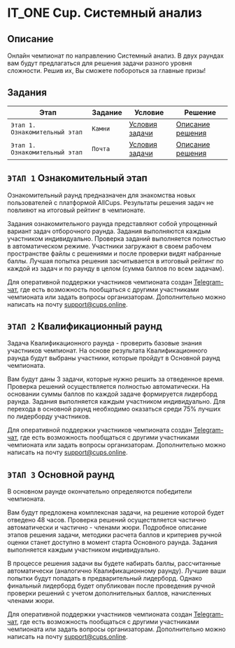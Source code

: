 # IT_ONE Cup. Системный анализ

## Описание

Онлайн чемпионат по направлению Системный анализ. В двух раундах вам будут предлагаться для решения задачи разного уровня сложности. Решив их, Вы сможете побороться за главные призы!

## Задания

| Этап | Задание     | Условие | Решение |
| --- | ---         | --- | --- |
| `Этап 1. Ознакомительный этап` | `Камни`    | [Условия задачи](https://github.com/GrbnvAlex/allcups-itonecup-systemanalysis/blob/main/Этап%201%20-%20Ознакомительный%20этап/Задание%201%20-%20Камни/README.md) | [Описание решения](https://github.com/GrbnvAlex/allcups-itonecup-systemanalysis/blob/main/Этап%201%20-%20Ознакомительный%20этап/Задание%201%20-%20Камни/Описание%20решения.md) |
| `Этап 1. Ознакомительный этап` | `Почта` | [Условия задачи](https://github.com/GrbnvAlex/allcups-itonecup-systemanalysis/blob/main/Этап%201%20-%20Ознакомительный%20этап/Задание%202%20-%20Почта/README.md) | [Описание решения](https://github.com/GrbnvAlex/allcups-itonecup-systemanalysis/blob/main/Этап%201%20-%20Ознакомительный%20этап/Задание%202%20-%20Почта/Описание%20решения.md) |

## `ЭТАП 1` Ознакомительный этап

Ознакомительный раунд предназначен для знакомства новых пользователей с платформой AllCups. Результаты решения задач не повлияют на итоговый рейтинг в чемпионате.

Задания ознакомительного раунда представляют собой упрощенный вариант задач отборочного раунда. Задания выполняются каждым участником индивидуально. Проверка заданий выполняется полностью в автоматическом режиме. Участники загружают в своем рабочем пространстве файлы с решениями и после проверки видят набранные баллы. Лучшая попытка решения засчитывается в итоговый рейтинг по каждой из задач и по раунду в целом (сумма баллов по всем задачам). 

Для оперативной поддержки участников чемпионата создан [Telegram-чат](https://t.me/itonecup), где есть возможность пообщаться с другими участниками чемпионата или задать вопросы организаторам. Дополнительно можно написать на почту support@cups.online. 

## `ЭТАП 2` Квалификационный раунд

Задача Квалификационного раунда - проверить базовые знания участников чемпионат. На основе результата Квалификационного раунда будут выбраны участники, которые пройдут в Основной раунд чемпионата. 

Вам будут даны 3 задачи, которые нужно решить за отведенное время. Проверка решений осуществляется полностью автоматически. На основании суммы баллов по каждой задаче формируется лидерборд раунда. Задания выполняется каждым участником индивидуально. Для перехода в основной раунд необходимо оказаться среди 75% лучших по лидерборду участников. 

Для оперативной поддержки участников чемпионата создан [Telegram-чат](https://t.me/itonecup), где есть возможность пообщаться с другими участниками чемпионата или задать вопросы организаторам. Дополнительно можно написать на почту support@cups.online. 

## `ЭТАП 3` Основной раунд

В основном раунде окончательно определяются победители чемпионата. 

Вам будут предложена комплексная задачи, на решение которой будет отведено 48 часов. Проверка решений осуществляется частично автоматически и частично - членами жюри. Подробное описание этапов решения задачи, методики расчета баллов и критериев ручной оценки станет доступно в момент старта Основного раунда. Задания выполняется каждым участником индивидуально.

В процессе решения задачи вы будете набирать баллы, рассчитанные автоматически (аналогично Квалификационному раунду). Лучшие ваши попытки будут попадать в предварительный лидерборд. Однако финальный лидерборд будет опубликован после проведения ручной проверки решений с учетом дополнительных баллов, начисленных членами жюри.

Для оперативной поддержки участников чемпионата создан [Telegram-чат](https://t.me/itonecup), где есть возможность пообщаться с другими участниками чемпионата или задать вопросы организаторам. Дополнительно можно написать на почту support@cups.online. 
